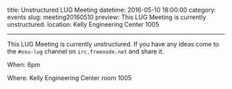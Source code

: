 title: Unstructured LUG Meeting
datetime: 2016-05-10 18:00:00
category: events
slug: meeting20160510
preview: This LUG Meeting is currently unstructured.
location: Kelly Engineering Center 1005

---

This LUG Meeting is currently unstructured. If you have any ideas come to the
`#osu-lug` channel on `irc.freenode.net` and share it.

When: 6pm

Where: Kelly Engineering Center room 1005
